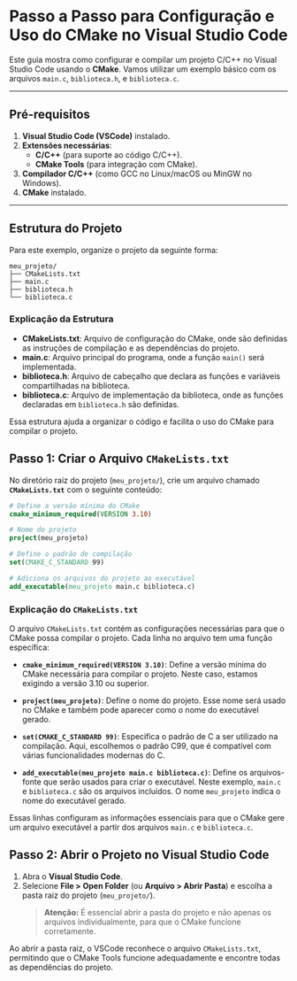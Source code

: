 # Passo a Passo para Configuração e Uso do CMake no Visual Studio Code

Este guia mostra como configurar e compilar um projeto C/C++ no Visual Studio Code usando o **CMake**. Vamos utilizar um exemplo básico com os arquivos `main.c`, `biblioteca.h`, e `biblioteca.c`.

---

## Pré-requisitos

1. **Visual Studio Code (VSCode)** instalado.
2. **Extensões necessárias**:
   - **C/C++** (para suporte ao código C/C++).
   - **CMake Tools** (para integração com CMake).
3. **Compilador C/C++** (como GCC no Linux/macOS ou MinGW no Windows).
4. **CMake** instalado. 

---

## Estrutura do Projeto

Para este exemplo, organize o projeto da seguinte forma:

```plaintext
meu_projeto/
├── CMakeLists.txt
├── main.c
├── biblioteca.h
└── biblioteca.c
```

### Explicação da Estrutura

- **CMakeLists.txt**: Arquivo de configuração do CMake, onde são definidas as instruções de compilação e as dependências do projeto.
- **main.c**: Arquivo principal do programa, onde a função `main()` será implementada.
- **biblioteca.h**: Arquivo de cabeçalho que declara as funções e variáveis compartilhadas na biblioteca.
- **biblioteca.c**: Arquivo de implementação da biblioteca, onde as funções declaradas em `biblioteca.h` são definidas.

Essa estrutura ajuda a organizar o código e facilita o uso do CMake para compilar o projeto.


## Passo 1: Criar o Arquivo `CMakeLists.txt`

No diretório raiz do projeto (`meu_projeto/`), crie um arquivo chamado **`CMakeLists.txt`** com o seguinte conteúdo:

```cmake
# Define a versão mínima do CMake
cmake_minimum_required(VERSION 3.10)

# Nome do projeto
project(meu_projeto)

# Define o padrão de compilação
set(CMAKE_C_STANDARD 99)

# Adiciona os arquivos do projeto ao executável
add_executable(meu_projeto main.c biblioteca.c)
```
### Explicação do `CMakeLists.txt`

O arquivo `CMakeLists.txt` contém as configurações necessárias para que o CMake possa compilar o projeto. Cada linha no arquivo tem uma função específica:

- **`cmake_minimum_required(VERSION 3.10)`**: Define a versão mínima do CMake necessária para compilar o projeto. Neste caso, estamos exigindo a versão 3.10 ou superior.

- **`project(meu_projeto)`**: Define o nome do projeto. Esse nome será usado no CMake e também pode aparecer como o nome do executável gerado.

- **`set(CMAKE_C_STANDARD 99)`**: Especifica o padrão de C a ser utilizado na compilação. Aqui, escolhemos o padrão C99, que é compatível com várias funcionalidades modernas do C.

- **`add_executable(meu_projeto main.c biblioteca.c)`**: Define os arquivos-fonte que serão usados para criar o executável. Neste exemplo, `main.c` e `biblioteca.c` são os arquivos incluídos. O nome `meu_projeto` indica o nome do executável gerado.

Essas linhas configuram as informações essenciais para que o CMake gere um arquivo executável a partir dos arquivos `main.c` e `biblioteca.c`.

## Passo 2: Abrir o Projeto no Visual Studio Code

1. Abra o **Visual Studio Code**.
2. Selecione **File > Open Folder** (ou **Arquivo > Abrir Pasta**) e escolha a pasta raiz do projeto (`meu_projeto/`).
   > **Atenção:** É essencial abrir a pasta do projeto e não apenas os arquivos individualmente, para que o CMake funcione corretamente.

Ao abrir a pasta raiz, o VSCode reconhece o arquivo `CMakeLists.txt`, permitindo que o CMake Tools funcione adequadamente e encontre todas as dependências do projeto.

